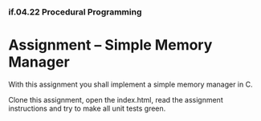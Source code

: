 ### if.04.22 Procedural Programming
# Assignment – Simple Memory Manager

With this assignment you shall implement a simple memory manager in C.

Clone this assignment, open the index.html, read the assignment instructions and try to make all unit tests green.
